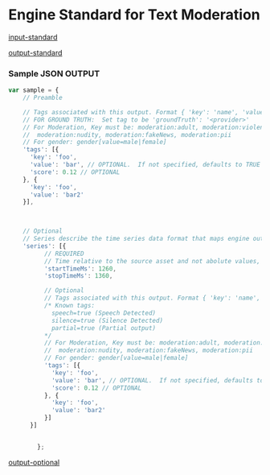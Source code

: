 # Engine Standard for Text Moderation

[comment]: <> (------------------- INPUT Section -------------------)

[input-standard](../components/input-text-standard.md ':include')


[comment]: <> (------------------- OUTPUT Section -------------------)

[output-standard](../components/output-standard.md ':include')

### Sample JSON OUTPUT

```javascript
var sample = {
    // Preamble

    // Tags associated with this output. Format { 'key': 'name', 'value': 'value' }
    // FOR GROUND TRUTH:  Set tag to be 'groundTruth': '<provider>'
    // For Moderation, Key must be: moderation:adult, moderation:violence, moderation:nsfw,
    //  moderation:nudity, moderation:fakeNews, moderation:pii
    // For gender: gender[value=male|female]
    'tags': [{
      'key': 'foo',
      'value': 'bar', // OPTIONAL.  If not specified, defaults to TRUE
      'score': 0.12 // OPTIONAL
    }, {
      'key': 'foo',
      'value': 'bar2'
    }],

  

    // Optional
    // Series describe the time series data format that maps engine outputs with correlated time slices
    'series': [{
          // REQUIRED
          // Time relative to the source asset and not abolute values, if not time-based source (video, audio)
          'startTimeMs': 1260,
          'stopTimeMs': 1360,

          // Optional
          // Tags associated with this output. Format { 'key': 'name', 'value': 'value' }
          /* Known tags:
            speech=true (Speech Detected)
            silence=true (Silence Detected)
            partial=true (Partial output)
          */
          // For Moderation, Key must be: moderation:adult, moderation:violence, moderation:nsfw,
          //  moderation:nudity, moderation:fakeNews, moderation:pii
          // For gender: gender[value=male|female]
          'tags': [{
            'key': 'foo',
            'value': 'bar', // OPTIONAL.  If not specified, defaults to TRUE
            'score': 0.12 // OPTIONAL
          }, {
            'key': 'foo',
            'value': 'bar2'
          }]
      }]


        };
```

[comment]: <> (------------------- OPTIONAL Section -------------------)

[output-optional](../components/output-optional.md ':include')

